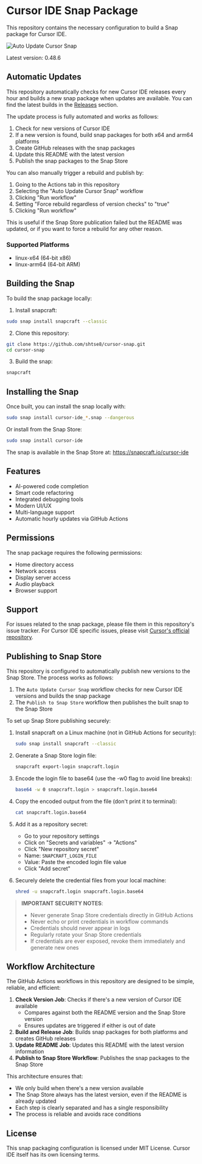 # Cursor IDE Snap Package

This repository contains the necessary configuration to build a Snap package for Cursor IDE.

![Auto Update Cursor Snap](https://github.com/shtse8/cursor-snap/workflows/Auto%20Update%20Cursor%20Snap/badge.svg)

Latest version: 0.48.6

## Automatic Updates

This repository automatically checks for new Cursor IDE releases every hour and builds a new snap package when updates are available. You can find the latest builds in the [Releases](https://github.com/shtse8/cursor-snap/releases) section.

The update process is fully automated and works as follows:
1. Check for new versions of Cursor IDE
2. If a new version is found, build snap packages for both x64 and arm64 platforms
3. Create GitHub releases with the snap packages
4. Update this README with the latest version
5. Publish the snap packages to the Snap Store

You can also manually trigger a rebuild and publish by:
1. Going to the Actions tab in this repository
2. Selecting the "Auto Update Cursor Snap" workflow
3. Clicking "Run workflow"
4. Setting "Force rebuild regardless of version checks" to "true"
5. Clicking "Run workflow"

This is useful if the Snap Store publication failed but the README was updated, or if you want to force a rebuild for any other reason.

### Supported Platforms
- linux-x64 (64-bit x86)
- linux-arm64 (64-bit ARM)

## Building the Snap

To build the snap package locally:

1. Install snapcraft:
```bash
sudo snap install snapcraft --classic
```

2. Clone this repository:
```bash
git clone https://github.com/shtse8/cursor-snap.git
cd cursor-snap
```

3. Build the snap:
```bash
snapcraft
```

## Installing the Snap

Once built, you can install the snap locally with:

```bash
sudo snap install cursor-ide_*.snap --dangerous
```

Or install from the Snap Store:

```bash
sudo snap install cursor-ide
```

The snap is available in the Snap Store at: https://snapcraft.io/cursor-ide

## Features

- AI-powered code completion
- Smart code refactoring
- Integrated debugging tools
- Modern UI/UX
- Multi-language support
- Automatic hourly updates via GitHub Actions

## Permissions

The snap package requires the following permissions:
- Home directory access
- Network access
- Display server access
- Audio playback
- Browser support

## Support

For issues related to the snap package, please file them in this repository's issue tracker.
For Cursor IDE specific issues, please visit [Cursor's official repository](https://github.com/getcursor/cursor).

## Publishing to Snap Store

This repository is configured to automatically publish new versions to the Snap Store. The process works as follows:

1. The `Auto Update Cursor Snap` workflow checks for new Cursor IDE versions and builds the snap package
2. The `Publish to Snap Store` workflow then publishes the built snap to the Snap Store

To set up Snap Store publishing securely:

1. Install snapcraft on a Linux machine (not in GitHub Actions for security):
   ```bash
   sudo snap install snapcraft --classic
   ```

2. Generate a Snap Store login file:
   ```bash
   snapcraft export-login snapcraft.login
   ```

3. Encode the login file to base64 (use the -w0 flag to avoid line breaks):
   ```bash
   base64 -w 0 snapcraft.login > snapcraft.login.base64
   ```

4. Copy the encoded output from the file (don't print it to terminal):
   ```bash
   cat snapcraft.login.base64
   ```

5. Add it as a repository secret:
   - Go to your repository settings
   - Click on "Secrets and variables" -> "Actions"
   - Click "New repository secret"
   - Name: `SNAPCRAFT_LOGIN_FILE`
   - Value: Paste the encoded login file value
   - Click "Add secret"

6. Securely delete the credential files from your local machine:
   ```bash
   shred -u snapcraft.login snapcraft.login.base64
   ```

> **IMPORTANT SECURITY NOTES**: 
> - Never generate Snap Store credentials directly in GitHub Actions
> - Never echo or print credentials in workflow commands
> - Credentials should never appear in logs
> - Regularly rotate your Snap Store credentials
> - If credentials are ever exposed, revoke them immediately and generate new ones

## Workflow Architecture

The GitHub Actions workflows in this repository are designed to be simple, reliable, and efficient:

1. **Check Version Job**: Checks if there's a new version of Cursor IDE available
   - Compares against both the README version and the Snap Store version
   - Ensures updates are triggered if either is out of date
2. **Build and Release Job**: Builds snap packages for both platforms and creates GitHub releases
3. **Update README Job**: Updates this README with the latest version information
4. **Publish to Snap Store Workflow**: Publishes the snap packages to the Snap Store

This architecture ensures that:
- We only build when there's a new version available
- The Snap Store always has the latest version, even if the README is already updated
- Each step is clearly separated and has a single responsibility
- The process is reliable and avoids race conditions

## License

This snap packaging configuration is licensed under MIT License. Cursor IDE itself has its own licensing terms. 